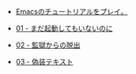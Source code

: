 - [Emacsのチュートリアルをプレイ。](README.md)

- [01 - まだ起動してもいないのに](01.md)
- [02 - 監獄からの脱出](02.md)
- [03 - 偽装テキスト](03.md)